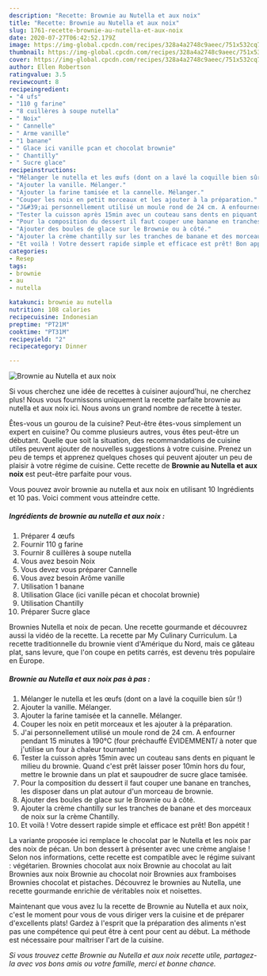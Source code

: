 ```yaml
---
description: "Recette: Brownie au Nutella et aux noix"
title: "Recette: Brownie au Nutella et aux noix"
slug: 1761-recette-brownie-au-nutella-et-aux-noix
date: 2020-07-27T06:42:52.179Z
image: https://img-global.cpcdn.com/recipes/328a4a2748c9aeec/751x532cq70/brownie-au-nutella-et-aux-noix-photo-principale-de-la-recette.jpg
thumbnail: https://img-global.cpcdn.com/recipes/328a4a2748c9aeec/751x532cq70/brownie-au-nutella-et-aux-noix-photo-principale-de-la-recette.jpg
cover: https://img-global.cpcdn.com/recipes/328a4a2748c9aeec/751x532cq70/brownie-au-nutella-et-aux-noix-photo-principale-de-la-recette.jpg
author: Ellen Robertson
ratingvalue: 3.5
reviewcount: 8
recipeingredient:
- "4 ufs"
- "110 g farine"
- "8 cuillères à soupe nutella"
- " Noix"
- " Cannelle"
- " Arme vanille"
- "1 banane"
- " Glace ici vanille pcan et chocolat brownie"
- " Chantilly"
- " Sucre glace"
recipeinstructions:
- "Mélanger le nutella et les œufs (dont on a lavé la coquille bien sûr !)"
- "Ajouter la vanille. Mélanger."
- "Ajouter la farine tamisée et la cannelle. Mélanger."
- "Couper les noix en petit morceaux et les ajouter à la préparation."
- "J&#39;ai personnellement utilisé un moule rond de 24 cm. A enfourner pendant 15 minutes à 190°C (four préchauffé ÉVIDEMMENT/ à noter que j&#39;utilise un four à chaleur tournante)"
- "Tester la cuisson après 15min avec un couteau sans dents en piquant le milieu du brownie. Quand c&#39;est prêt laisser poser 10min hors du four, mettre le brownie dans un plat et saupoudrer de sucre glace tamisée."
- "Pour la composition du dessert il faut couper une banane en tranches, les disposer dans un plat autour d&#39;un morceau de brownie."
- "Ajouter des boules de glace sur le Brownie ou à côté."
- "Ajouter la crème chantilly sur les tranches de banane et des morceaux de noix sur la crème Chantilly."
- "Et voilà ! Votre dessert rapide simple et efficace est prêt! Bon appétit !"
categories:
- Resep
tags:
- brownie
- au
- nutella

katakunci: brownie au nutella 
nutrition: 108 calories
recipecuisine: Indonesian
preptime: "PT21M"
cooktime: "PT31M"
recipeyield: "2"
recipecategory: Dinner

---
```



![Brownie au Nutella et aux noix](https://img-global.cpcdn.com/recipes/328a4a2748c9aeec/751x532cq70/brownie-au-nutella-et-aux-noix-photo-principale-de-la-recette.jpg)

Si vous cherchez une idée de recettes à cuisiner aujourd'hui, ne cherchez plus! Nous vous fournissons uniquement la recette parfaite brownie au nutella et aux noix ici. Nous avons un grand nombre de recette à tester.

Êtes-vous un gourou de la cuisine? Peut-être êtes-vous simplement un expert en cuisine? Ou comme plusieurs autres, vous êtes peut-être un débutant. Quelle que soit la situation, des recommandations de cuisine utiles peuvent ajouter de nouvelles suggestions à votre cuisine. Prenez un peu de temps et apprenez quelques choses qui peuvent ajouter un peu de plaisir à votre régime de cuisine. Cette recette de <strong> Brownie au Nutella et aux noix </strong> est peut-être parfaite pour vous.

<!--inarticleads1-->

Vous pouvez avoir brownie au nutella et aux noix en utilisant 10 Ingrédients et 10 pas. Voici comment vous atteindre cette.

##### Ingrédients de brownie au nutella et aux noix :

1. Préparer 4 œufs
1. Fournir 110 g farine
1. Fournir 8 cuillères à soupe nutella
1. Vous avez besoin  Noix
1. Vous devez vous préparer  Cannelle
1. Vous avez besoin  Arôme vanille
1. Utilisation 1 banane
1. Utilisation  Glace (ici vanille pécan et chocolat brownie)
1. Utilisation  Chantilly
1. Préparer  Sucre glace


Brownies Nutella et noix de pecan. Une recette gourmande et découvrez aussi la vidéo de la recette. La recette par My Culinary Curriculum. La recette traditionnelle du brownie vient d&#39;Amérique du Nord, mais ce gâteau plat, sans levure, que l&#39;on coupe en petits carrés, est devenu très populaire en Europe. 

<!--inarticleads2-->

##### Brownie au Nutella et aux noix pas à pas :

1. Mélanger le nutella et les œufs (dont on a lavé la coquille bien sûr !)
1. Ajouter la vanille. Mélanger.
1. Ajouter la farine tamisée et la cannelle. Mélanger.
1. Couper les noix en petit morceaux et les ajouter à la préparation.
1. J&#39;ai personnellement utilisé un moule rond de 24 cm. A enfourner pendant 15 minutes à 190°C (four préchauffé ÉVIDEMMENT/ à noter que j&#39;utilise un four à chaleur tournante)
1. Tester la cuisson après 15min avec un couteau sans dents en piquant le milieu du brownie. Quand c&#39;est prêt laisser poser 10min hors du four, mettre le brownie dans un plat et saupoudrer de sucre glace tamisée.
1. Pour la composition du dessert il faut couper une banane en tranches, les disposer dans un plat autour d&#39;un morceau de brownie.
1. Ajouter des boules de glace sur le Brownie ou à côté.
1. Ajouter la crème chantilly sur les tranches de banane et des morceaux de noix sur la crème Chantilly.
1. Et voilà ! Votre dessert rapide simple et efficace est prêt! Bon appétit !


La variante proposée ici remplace le chocolat par le Nutella et les noix par des noix de pécan. Un bon dessert à présenter avec une crème anglaise ! Selon nos informations, cette recette est compatible avec le régime suivant : végétarien. Brownies chocolat aux noix Brownie au chocolat au lait Brownies aux noix Brownie au chocolat noir Brownies aux framboises Brownies chocolat et pistaches. Découvrez le brownies au Nutella, une recette gourmande enrichie de véritables noix et noisettes. 

<!--inarticleads1-->

<p>
Maintenant que vous avez lu la recette de Brownie au Nutella et aux noix, c'est le moment pour vous de vous diriger vers la cuisine et de préparer d'excellents plats! Gardez à l'esprit que la préparation des aliments n'est pas une compétence qui peut être à cent pour cent au début. La méthode est nécessaire pour maîtriser l'art de la cuisine.
</p>

<p>
<i>Si vous trouvez cette Brownie au Nutella et aux noix recette utile, partagez-la avec vos bons amis ou votre famille, merci et bonne chance.</i>
</p>
